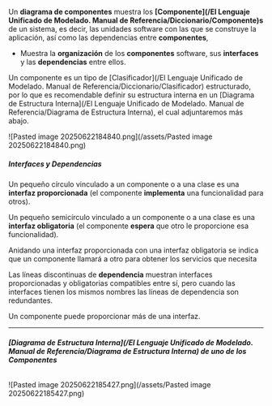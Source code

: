 Un **diagrama de componentes** muestra los **[Componente](/El Lenguaje Unificado de Modelado. Manual de Referencia/Diccionario/Componente)s** de un sistema, es decir, las unidades software con las que se construye la aplicación, así como las dependencias entre **componentes**,

- Muestra la **organización** de los **componentes** software, sus **interfaces** y las **dependencias** entre ellos.

Un componente es un tipo de [Clasificador](/El Lenguaje Unificado de Modelado. Manual de Referencia/Diccionario/Clasificador) estructurado, por lo que es recomendable definir su estructura interna en un [Diagrama de Estructura Interna](/El Lenguaje Unificado de Modelado. Manual de Referencia/Diagrama de Estructura Interna), el cual adjuntaremos más abajo.

![Pasted image 20250622184840.png](/assets/Pasted image 20250622184840.png)

##### **Interfaces y Dependencias**
Un pequeño círculo vinculado a un componente o a una clase es una **interfaz proporcionada** (el componente **implementa** una funcionalidad para otros).

Un pequeño semicírculo vinculado a un componente o a una clase es una **interfaz obligatoria** (el componente **espera** que otro le proporcione esa funcionalidad).

Anidando una interfaz proporcionada con una interfaz obligatoria se indica que un componente llamará a otro para obtener los servicios que necesita

Las líneas discontinuas de **dependencia** muestran interfaces proporcionadas y obligatorias compatibles entre sí, pero cuando las interfaces tienen los mismos nombres las líneas de dependencia son redundantes.

Un componente puede proporcionar más de una interfaz.
****
###### **[Diagrama de Estructura Interna](/El Lenguaje Unificado de Modelado. Manual de Referencia/Diagrama de Estructura Interna) de uno de los Componentes**

![Pasted image 20250622185427.png](/assets/Pasted image 20250622185427.png)
